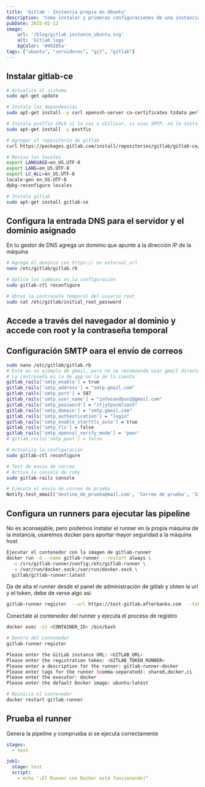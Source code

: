 ```yaml
---
title: 'Gitlab - Instancia propia en Ubuntu'
description: 'Como instalar y primeras configuraciones de una instancia de gitlab.'
pubDate: 2025-02-12
image:
    url: '/blog/gitlab_instance_ubuntu.svg'
    alt: 'Gitlab logo'
    bgColor: '#49285a'
tags: ["ubuntu", "servidores", "git", "gitlab"]
---
```


## Instalar gitlab-ce

```bash
# Actualiza el sistema
sudo apt-get update

# Instala las dependencias
sudo apt-get install -y curl openssh-server ca-certificates tzdata perl

# Instala postfix SOLO si lo vas a utilizar, si usas SMTP, no lo instales
sudo apt-get install -y postfix

# Agregar el repositorio de gitlab
curl https://packages.gitlab.com/install/repositories/gitlab/gitlab-ce/script.deb.sh | sudo bash

# Revisa los locales
export LANGUAGE=en_US.UTF-8
export LANG=en_US.UTF-8
export LC_ALL=en_US.UTF-8
locale-gen en_US.UTF-8
dpkg-reconfigure locales

# Instala gitlab
sudo apt-get install gitlab-ce
```

## Configura la entrada DNS para el servidor y el dominio asignado

En tu gestor de DNS agrega un dominio que apunte a la dirección IP de la máquina

```bash
# Agrega el dominio con https:// en external_url
nano /etc/gitlab/gitlab.rb

# Aplica los cambios en la configuración
sudo gitlab-ctl reconfigure

# Obten la contraseña temporal del usuario root
sudo cat /etc/gitlab/initial_root_password
```

## Accede a través del navegador al dominio y accede con root y la contraseña temporal

## Configuración SMTP oara el envío de correos

```bash
sudo nano /etc/gitlab/gitlab.rb
# Este es un ejemplo de gmail, pero no se recomienda usar gmail directamente, mejor utilizar un servicio como sendgrid
# La contraseña es la de app no la de la cuenta
gitlab_rails['smtp_enable'] = true
gitlab_rails['smtp_address'] = "smtp.gmail.com"
gitlab_rails['smtp_port'] = 587
gitlab_rails['smtp_user_name'] = "infosandbox1@gmail.com"
gitlab_rails['smtp_password'] = "ztjytpxcmlsash"
gitlab_rails['smtp_domain'] = "smtp.gmail.com"
gitlab_rails['smtp_authentication'] = "login"
gitlab_rails['smtp_enable_starttls_auto'] = true
gitlab_rails['smtp_tls'] = false
gitlab_rails['smtp_openssl_verify_mode'] = 'peer'
# gitlab_rails['smtp_pool'] = false

# Actualiza la configuración
sudo gitlab-ctl reconfigure

# Test de envio de correo
# Activa la consola de ruby
sudo gitlab-rails console

# Ejecuta el envío de correo de prueba
Notify.test_email('destino_de_prueba@mail.com', 'Correo de prueba', 'Si recibes este mensaje, la configuración SMTP funciona.').deliver_now
```


## Configura un runners para ejecutar las pipeline

No es aconsejable, pero podemos instalar el runner en la propia máquina de la instancia, usaremos docker para aportar mayor seguridad a la máquina host

```bash
Ejecutar el contenedor con la imagen de gitlab-runner
docker run -d --name gitlab-runner --restart always \
  -v /srv/gitlab-runner/config:/etc/gitlab-runner \
  -v /var/run/docker.sock:/var/run/docker.sock \
  gitlab/gitlab-runner:latest
```

Da de alta el runner desde el panel de administración de gitlab y obten la url y el token, debe de verse algo asi

```bash
gitlab-runner register  --url https://test-gitlab.afterbanks.com  --token glrt-t1_3ejxz1ibCyb-UBFYQyEz
```

Conectate al contenedor del runner y ejecuta el proceso de registro

```bash
docker exec -it <CONTAINER_ID> /bin/bash

# Dentro del contenedor
gitlab-runner register

Please enter the GitLab instance URL: <GITLAB_URL>
Please enter the registration token: <GITLAB_TOKEN_RUNNER>
Please enter a description for the runner: gitlab-runner-docker
Please enter tags for the runner (comma-separated): shared,docker,ci
Please enter the executor: docker
Please enter the default Docker image: ubuntu:latest

# Reinicia el contenedor
docker restart gitlab-runner

```

## Prueba el runner

Genera la pipeline y comprueba si se ejecuta correctamente

```yaml
stages:
  - test

job1:
  stage: test
  script:
    - echo "¡El Runner con Docker está funcionando!"
````
